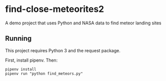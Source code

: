 # find-close-meteorites2
A demo project that uses Python and NASA data to find meteor landing sites

## Running
This project requires Python 3 and the request package.

First, install pipenv. Then:

```
pipenv install
pipenv run "python find_meteors.py"
```
